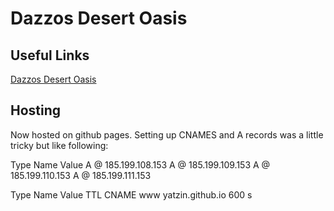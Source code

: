# Dazzos Desert Oasis


## Useful Links
[Dazzos Desert Oasis](https://dazzosdesertoasis.com/)

## Hosting

Now hosted on github pages.  Setting up CNAMES and A records was a little tricky but like following: 

Type	Name	Value
A	@	185.199.108.153
A	@	185.199.109.153
A	@	185.199.110.153
A	@	185.199.111.153

Type	Name	Value	TTL
CNAME	www	yatzin.github.io	600 s


